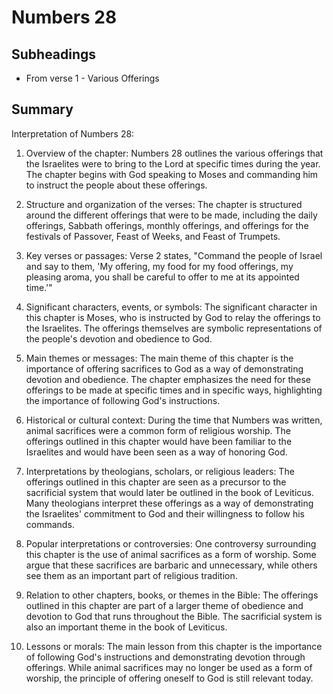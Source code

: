 # Numbers 28

## Subheadings

* From verse 1 - Various Offerings

## Summary

Interpretation of Numbers 28:

1. Overview of the chapter:
Numbers 28 outlines the various offerings that the Israelites were to bring to the Lord at specific times during the year. The chapter begins with God speaking to Moses and commanding him to instruct the people about these offerings.

2. Structure and organization of the verses:
The chapter is structured around the different offerings that were to be made, including the daily offerings, Sabbath offerings, monthly offerings, and offerings for the festivals of Passover, Feast of Weeks, and Feast of Trumpets.

3. Key verses or passages:
Verse 2 states, "Command the people of Israel and say to them, 'My offering, my food for my food offerings, my pleasing aroma, you shall be careful to offer to me at its appointed time.'"

4. Significant characters, events, or symbols:
The significant character in this chapter is Moses, who is instructed by God to relay the offerings to the Israelites. The offerings themselves are symbolic representations of the people's devotion and obedience to God.

5. Main themes or messages:
The main theme of this chapter is the importance of offering sacrifices to God as a way of demonstrating devotion and obedience. The chapter emphasizes the need for these offerings to be made at specific times and in specific ways, highlighting the importance of following God's instructions.

6. Historical or cultural context:
During the time that Numbers was written, animal sacrifices were a common form of religious worship. The offerings outlined in this chapter would have been familiar to the Israelites and would have been seen as a way of honoring God.

7. Interpretations by theologians, scholars, or religious leaders:
The offerings outlined in this chapter are seen as a precursor to the sacrificial system that would later be outlined in the book of Leviticus. Many theologians interpret these offerings as a way of demonstrating the Israelites' commitment to God and their willingness to follow his commands.

8. Popular interpretations or controversies:
One controversy surrounding this chapter is the use of animal sacrifices as a form of worship. Some argue that these sacrifices are barbaric and unnecessary, while others see them as an important part of religious tradition.

9. Relation to other chapters, books, or themes in the Bible:
The offerings outlined in this chapter are part of a larger theme of obedience and devotion to God that runs throughout the Bible. The sacrificial system is also an important theme in the book of Leviticus.

10. Lessons or morals:
The main lesson from this chapter is the importance of following God's instructions and demonstrating devotion through offerings. While animal sacrifices may no longer be used as a form of worship, the principle of offering oneself to God is still relevant today.